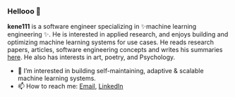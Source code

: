 ### Hellooo 👋


**kene111** is a software engineer specializing in ✨machine learning engineering ✨. He is interested in applied research, and enjoys building and optimizing machine learning systems for use cases. He reads research papers, articles, software engineering concepts and  writes his summaries [here](https://kenechiojukwu.medium.com/). He also has interests in art, poetry, and Psychology. 


- 🌱 I’m interested in building self-maintaining, adaptive & scalable machine learning systems.
- 📫 How to reach me: [Email](kenechiojukwu@gmail.com),  [LinkedIn](https://www.linkedin.com/in/kenechi-ojukwu-413272173/)

